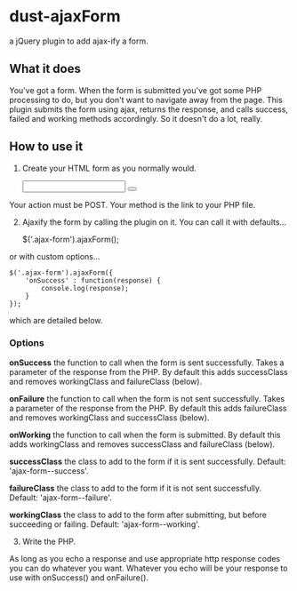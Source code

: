 # dust-ajaxForm
a jQuery plugin to add ajax-ify a form.

## What it does
You've got a form. When the form is submitted you've got some PHP processing to do, but you don't want to navigate away from the page. This plugin submits the form using ajax, returns the response, and calls success, failed and working methods accordingly. So it doesn't do a lot, really.

## How to use it
1) Create your HTML form as you normally would.

	<form method="POST" action="dothis.php" class="ajax-form">
		<input type="email" name="email" />
		<button type="submit" name="submit" />
	</form>

Your action must be POST.
Your method is the link to your PHP file.

2) Ajaxify the form by calling the plugin on it. You can call it with defaults...

	$('.ajax-form').ajaxForm();
	
or with custom options...

	$('.ajax-form').ajaxForm({
		'onSuccess' : function(response) {
			console.log(response);
		}
	});
	
which are detailed below.

### Options
**onSuccess** the function to call when the form is sent successfully. Takes a parameter of the response from the PHP. By default this adds successClass and removes workingClass and failureClass (below).

**onFailure** the function to call when the form is not sent successfully. Takes a parameter of the response from the PHP. By default this adds failureClass and removes workingClass and successClass (below).

**onWorking** the function to call when the form is submitted. By default this adds workingClass and removes successClass and failureClass (below).

**successClass** the class to add to the form if it is sent successfully. Default: 'ajax-form--success'.

**failureClass** the class to add to the form if it is not sent successfully. Default: 'ajax-form--failure'.

**workingClass** the class to add to the form after submitting, but before succeeding or failing. Default: 'ajax-form--working'.

3) Write the PHP.

As long as you echo a response and use appropriate http response codes you can do whatever you want. Whatever you echo will be your response to use with onSuccess() and onFailure().